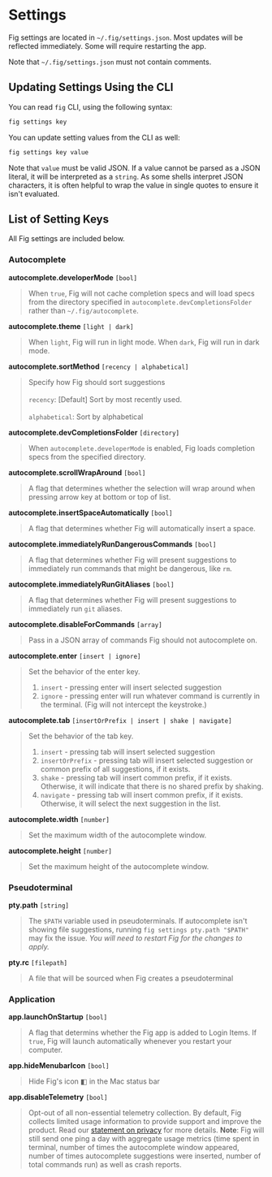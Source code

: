 # Settings

Fig settings are located in `~/.fig/settings.json`. Most updates will be reflected immediately. Some will require restarting the app. 

Note that `~/.fig/settings.json` must not contain comments.


## Updating Settings Using the CLI

You can read `fig` CLI, using the following syntax:
```bash
fig settings key
```

You can update setting values from the CLI as well:
```bash
fig settings key value
```

Note that `value` must be valid JSON. If a value cannot be parsed as a JSON literal, it will be interpreted as a `string`.
As some shells interpret JSON characters, it is often helpful to wrap the value in single quotes to ensure it isn't evaluated. 


## List of Setting Keys
All Fig settings are included below. 

### Autocomplete

**autocomplete.developerMode** `[bool]` 

> When `true`, Fig will not cache completion specs and will load specs from the directory specified in `autocomplete.devCompletionsFolder` rather than `~/.fig/autocomplete`.

**autocomplete.theme** `[light | dark]` 

> When `light`, Fig will run in light mode. When `dark`, Fig will run in dark mode.


**autocomplete.sortMethod** `[recency | alphabetical]`

> Specify how Fig should sort suggestions<br></br> `recency`: [Default] Sort by most recently used. <br></br> `alphabetical`: Sort by alphabetical

**autocomplete.devCompletionsFolder** `[directory]` 

> When `autocomplete.developerMode` is enabled, Fig loads completion specs from the specified directory.

**autocomplete.scrollWrapAround** `[bool]`

> A flag that determines whether the selection will wrap around when pressing arrow key at bottom or top of list.

**autocomplete.insertSpaceAutomatically** `[bool]`

> A flag that determines whether Fig will automatically insert a space.

**autocomplete.immediatelyRunDangerousCommands** `[bool]`

> A flag that determines whether Fig will present suggestions to immediately run commands that might be dangerous, like `rm`.

**autocomplete.immediatelyRunGitAliases** `[bool]`

> A flag that determines whether Fig will present suggestions to immediately run `git` aliases.

**autocomplete.disableForCommands** `[array]`

> Pass in a JSON array of commands Fig should not autocomplete on.

**autocomplete.enter** `[insert | ignore]`

> Set the behavior of the enter key.
> 1. `insert` - pressing enter will insert selected suggestion
> 2. `ignore` - pressing enter will run whatever command is currently in the terminal. (Fig will not intercept the keystroke.)

**autocomplete.tab** `[insertOrPrefix | insert | shake | navigate]`

> Set the behavior of the tab key.
> 1. `insert` - pressing tab will insert selected suggestion
> 2. `insertOrPrefix` - pressing tab will insert selected suggestion or common prefix of all suggestions, if it exists.
> 3. `shake` - pressing tab will insert common prefix, if it exists. Otherwise, it will indicate that there is no shared prefix by shaking.
> 4. `navigate` - pressing tab will insert common prefix, if it exists. Otherwise, it will select the next suggestion in the list.

**autocomplete.width** `[number]`

> Set the maximum width of the autocomplete window.

**autocomplete.height** `[number]`

> Set the maximum height of the autocomplete window.

### Pseudoterminal

**pty.path** `[string]` 

> The `$PATH` variable used in pseudoterminals. If autocomplete isn't showing file suggestions, running `fig settings pty.path "$PATH"` may fix the issue. *You will need to restart Fig for the changes to apply.*

**pty.rc** `[filepath]`

> A file that will be sourced when Fig creates a pseudoterminal

### Application

**app.launchOnStartup** `[bool]` 

> A flag that determins whether the Fig app is added to Login Items. If `true`, Fig will launch automatically whenever you restart your computer.

**app.hideMenubarIcon** `[bool]`

> Hide Fig's icon ◧ in the Mac status bar

**app.disableTelemetry** `[bool]` 

> Opt-out of all non-essential telemetry collection. By default, Fig collects limited usage information to provide support and improve the product. Read our [statement on privacy](https://withfig.com/privacy) for more details. 
**Note**: Fig will still send one ping a day with aggregate usage metrics (time spent in terminal, number of times the autocomplete window appeared, number of times autocomplete suggestions were inserted, number of total commands run) as well as crash reports.